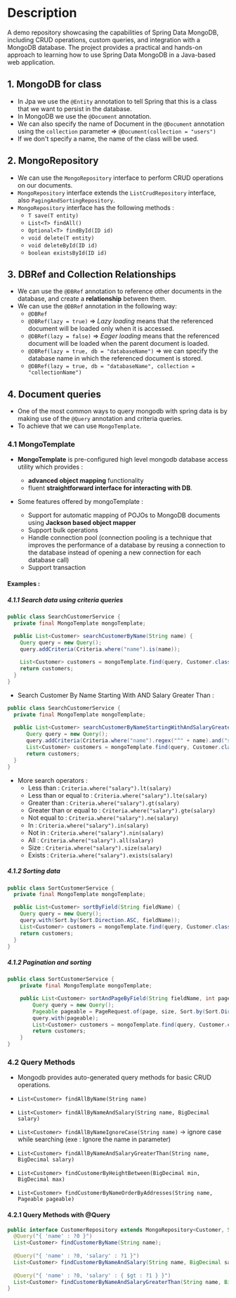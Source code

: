# Description 

A demo repository showcasing the capabilities of Spring Data MongoDB, including CRUD operations, custom queries, and integration with a MongoDB database. The project provides a practical and hands-on approach to learning how to use Spring Data MongoDB in a Java-based web application.

## 1. MongoDB for class

- In Jpa we use the `@Entity` annotation to tell Spring that this is a class that we want to persist in the database. 
- In MongoDB we use the `@Document` annotation.
- We can also specify the name of Document in the `@Document` annotation using the `collection` parameter => `@Document(collection = "users")`
- If we don't specify a name, the name of the class will be used.

## 2. MongoRepository

- We can use the `MongoRepository` interface to perform CRUD operations on our documents.
- `MongoRepository` interface extends the `ListCrudRepository` interface, also `PagingAndSortingRepository`.
- `MongoRepository` interface has the following methods :
    - `T save(T entity)`
    - `List<T> findAll()`
    - `Optional<T> findById(ID id)`
    - `void delete(T entity)`
    - `void deleteById(ID id)`
    - `boolean existsById(ID id)`

## 3. DBRef and Collection Relationships

- We can use the `@DBRef` annotation to reference other documents in the database, and create a **relationship** between them.
- We can use the `@DBRef` annotation in the following way:
    - `@DBRef`
    - `@DBRef(lazy = true)` => _Lazy loading_ means that the referenced document will be loaded only when it is accessed.
    - `@DBRef(lazy = false)` => _Eager loading_ means that the referenced document will be loaded when the parent document is loaded.
    - `@DBRef(lazy = true, db = "databaseName")` => we can specify the database name in which the referenced document is stored.
    - `@DBRef(lazy = true, db = "databaseName", collection = "collectionName")` 

## 4. Document queries

- One of the most common ways to query mongodb with spring data is by making use of the `@Query` annotation and criteria queries.
- To achieve that we can use ``MongoTemplate``.

### 4.1 MongoTemplate

- **MongoTemplate** is pre-configured high level mongodb database access utility which provides :
  - **advanced object mapping** functionality 
  - fluent **straightforward interface for interacting with DB**.

- Some features offered by mongoTemplate :

  * Support for automatic mapping of POJOs to MongoDB documents using **Jackson based object mapper**
  * Support bulk operations
  * Handle connection pool (connection pooling is a technique that improves the performance of a database by reusing a connection to the database instead of opening a new connection for each database call)
  * Support transaction

#### Examples :

##### 4.1.1 Search data using criteria queries

```java
public class SearchCustomerService {
  private final MongoTemplate mongoTemplate;

  public List<Customer> searchCustomerByName(String name) {
    Query query = new Query();
    query.addCriteria(Criteria.where("name").is(name));
    
    List<Customer> customers = mongoTemplate.find(query, Customer.class);
    return customers;
  }
}
````

* Search Customer By Name Starting With AND Salary Greater Than :

```java
public class SearchCustomerService {
  private final MongoTemplate mongoTemplate;
  
  public List<Customer> searchCustomerByNameStartingWithAndSalaryGreaterThan(String name, BigDecimal salary) {
      Query query = new Query();
      query.addCriteria(Criteria.where("name").regex("^" + name).and("salary").gt(salary));
      List<Customer> customers = mongoTemplate.find(query, Customer.class);
      return customers;
  }
}
```

* More search operators :
  - Less than : `Criteria.where("salary").lt(salary)`
  - Less than or equal to : `Criteria.where("salary").lte(salary)`
  - Greater than : `Criteria.where("salary").gt(salary)`
  - Greater than or equal to : `Criteria.where("salary").gte(salary)`
  - Not equal to : `Criteria.where("salary").ne(salary)`
  - In : `Criteria.where("salary").in(salary)`
  - Not in : `Criteria.where("salary").nin(salary)`
  - All : `Criteria.where("salary").all(salary)`
  - Size : `Criteria.where("salary").size(salary)`
  - Exists : `Criteria.where("salary").exists(salary)`

##### 4.1.2 Sorting data

```java
public class SortCustomerService {
  private final MongoTemplate mongoTemplate;

  public List<Customer> sortByField(String fieldName) {
    Query query = new Query();
    query.with(Sort.by(Sort.Direction.ASC, fieldName));
    List<Customer> customers = mongoTemplate.find(query, Customer.class);
    return customers;
  }
}
```

##### 4.1.2 Pagination and sorting

```java
public class SortCustomerService {
    private final MongoTemplate mongoTemplate;

    public List<Customer> sortAndPageByField(String fieldName, int page, int size) {
        Query query = new Query();
        Pageable pageable = PageRequest.of(page, size, Sort.by(Sort.Direction.ASC, fieldName));
        query.with(pageable);
        List<Customer> customers = mongoTemplate.find(query, Customer.class);
        return customers;
    }
}
```

### 4.2 Query Methods

- Mongodb provides auto-generated query methods for basic CRUD operations.

- ``List<Customer> findAllByName(String name)``
- ``List<Customer> findAllByNameAndSalary(String name, BigDecimal salary)``
- ``List<Customer> findAllByNameIgnoreCase(String name)`` -> ignore case while searching (exe : Ignore the name in parameter)
- ``List<Customer> findAllByNameAndSalaryGreaterThan(String name, BigDecimal salary)``
- ``List<Customer> findCustomerByHeightBetween(BigDecimal min, BigDecimal max)``
- ``List<Customer> findCustomerByNameOrderByAddresses(String name, Pageable pageable)``

#### 4.2.1 Query Methods with @Query

```java
public interface CustomerRepository extends MongoRepository<Customer, String> {
  @Query("{ 'name' : ?0 }")
  List<Customer> findCustomerByName(String name);
  
  @Query("{ 'name' : ?0, 'salary' : ?1 }")
  List<Customer> findCustomerByNameAndSalary(String name, BigDecimal salary);
  
  @Query("{ 'name' : ?0, 'salary' : { $gt : ?1 } }")
  List<Customer> findCustomerByNameAndSalaryGreaterThan(String name, BigDecimal salary);
}
```












































